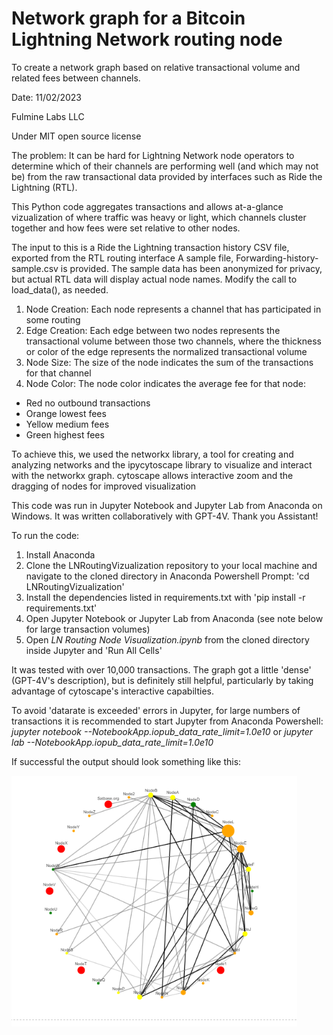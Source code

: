 # Network graph for a Bitcoin Lightning Network routing node

To create a network graph based on relative transactional volume and related fees between channels.

Date: 11/02/2023

Fulmine Labs LLC

Under MIT open source license

The problem: It can be hard for Lightning Network node operators to determine which of their channels are performing well (and which may not be) from the raw transactional data provided by interfaces such as Ride the Lightning (RTL).

This Python code aggregates transactions and allows at-a-glance vizualization of where traffic was heavy or light, which channels cluster together and how fees were set relative to other nodes.

The input to this is a Ride the Lightning transaction history CSV file, exported from the RTL routing interface
A sample file, Forwarding-history-sample.csv is provided. The sample data has been anonymized for privacy, but actual RTL data will display actual node names.
Modify the call to load_data(), as needed.

1. Node Creation: Each node represents a channel that has participated in some routing
2. Edge Creation: Each edge between two nodes represents the transactional volume between those two channels, where the thickness or color of the edge represents the normalized transactional volume
3. Node Size: The size of the node indicates the sum of the transactions for that channel
4. Node Color: The node color indicates the average fee for that node:
 *   Red no outbound transactions
 *   Orange lowest fees
 *   Yellow medium fees 
 *   Green highest fees

To achieve this, we used the networkx library, a tool for creating and analyzing networks and the ipycytoscape library to visualize and interact with the networkx graph.
cytoscape allows interactive zoom and the dragging of nodes for improved visualization

This code was run in Jupyter Notebook and Jupyter Lab from Anaconda on Windows. It was written collaboratively with GPT-4V. Thank you Assistant!

To run the code:
1) Install Anaconda
2) Clone the LNRoutingVizualization repository to your local machine and navigate to the cloned directory in Anaconda Powershell Prompt: 'cd LNRoutingVizualization'
3) Install the dependencies listed in requirements.txt with 'pip install -r requirements.txt'
4) Open Jupyter Notebook or Jupyter Lab from Anaconda (see note below for large transaction volumes)
5) Open _LN Routing Node Visualization.ipynb_ from the cloned directory inside Jupyter and 'Run All Cells'

It was tested with over 10,000 transactions. The graph got a little 'dense' (GPT-4V's description), but is definitely still helpful, particularly by taking advantage of cytoscape's interactive capabilties. 

To avoid 'datarate is exceeded' errors in Jupyter, for large numbers of transactions it is recommended to start Jupyter from Anaconda Powershell:
_jupyter notebook --NotebookApp.iopub_data_rate_limit=1.0e10_
or
_jupyter lab --NotebookApp.iopub_data_rate_limit=1.0e10_

If successful the output should look something like this:



![alt text](sample_output.png "Title")
